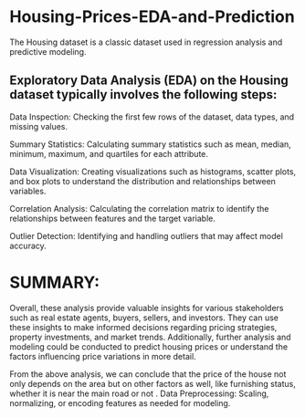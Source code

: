 # Housing-Prices-EDA-and-Prediction
The Housing dataset is a classic dataset used in regression analysis and predictive modeling. 

## Exploratory Data Analysis (EDA) on the Housing dataset typically involves the following steps:
Data Inspection: Checking the first few rows of the dataset, data types, and missing values.

Summary Statistics: Calculating summary statistics such as mean, median, minimum, maximum, and quartiles for each attribute.

Data Visualization: Creating visualizations such as histograms, scatter plots, and box plots to understand the distribution and relationships between variables.

Correlation Analysis: Calculating the correlation matrix to identify the relationships between features and the target variable.

Outlier Detection: Identifying and handling outliers that may affect model accuracy.

# SUMMARY:
Overall, these analysis provide valuable insights for various stakeholders such as real estate agents, buyers, sellers, and investors. They can use these insights to make informed decisions regarding pricing strategies, property investments, and market trends. Additionally, further analysis and modeling could be conducted to predict housing prices or understand the factors influencing price variations in more detail.

From the above analysis, we can conclude that the price of the house not only depends on the area but on other factors as well, like furnishing status, whether it is near the main road or not .
Data Preprocessing: Scaling, normalizing, or encoding features as needed for modeling.

